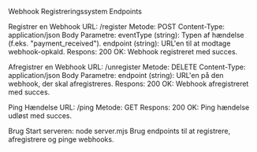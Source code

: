 Webhook Registreringssystem
Endpoints

Registrer en Webhook
URL: /register
Metode: POST
Content-Type: application/json
Body Parametre:
eventType (string): Typen af hændelse (f.eks. "payment_received").
endpoint (string): URL'en til at modtage webhook-opkald.
Respons:
200 OK: Webhook registreret med succes.


Afregistrer en Webhook
URL: /unregister
Metode: DELETE
Content-Type: application/json
Body Parametre:
endpoint (string): URL'en på den webhook, der skal afregistreres.
Respons:
200 OK: Webhook afregistreret med succes.


Ping Hændelse
URL: /ping
Metode: GET
Respons:
200 OK: Ping hændelse udløst med succes.

Brug
Start serveren: node server.mjs
Brug endpoints til at registrere, afregistrere og pinge webhooks.